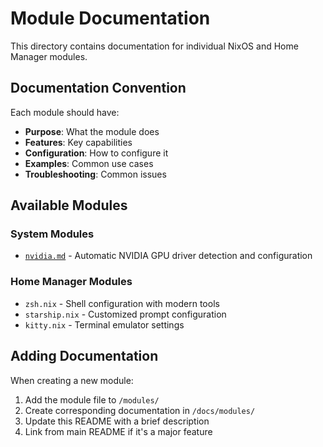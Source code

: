 # Module Documentation

This directory contains documentation for individual NixOS and Home Manager modules.

## Documentation Convention

Each module should have:
- **Purpose**: What the module does
- **Features**: Key capabilities  
- **Configuration**: How to configure it
- **Examples**: Common use cases
- **Troubleshooting**: Common issues

## Available Modules

### System Modules
- [`nvidia.md`](nvidia.md) - Automatic NVIDIA GPU driver detection and configuration

### Home Manager Modules  
- `zsh.nix` - Shell configuration with modern tools
- `starship.nix` - Customized prompt configuration
- `kitty.nix` - Terminal emulator settings

## Adding Documentation

When creating a new module:
1. Add the module file to `/modules/`
2. Create corresponding documentation in `/docs/modules/`
3. Update this README with a brief description
4. Link from main README if it's a major feature